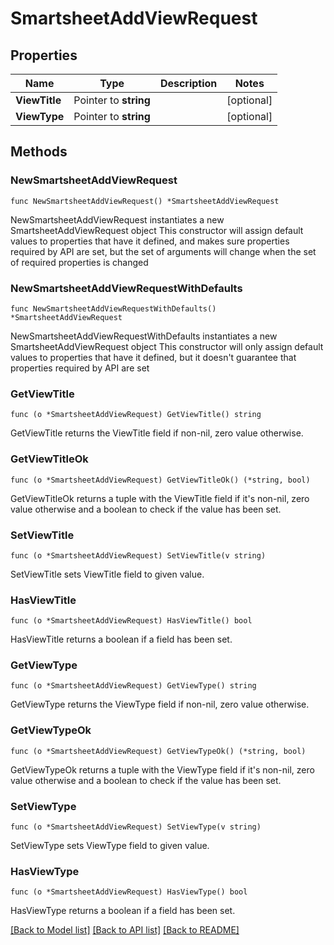 # SmartsheetAddViewRequest

## Properties

Name | Type | Description | Notes
------------ | ------------- | ------------- | -------------
**ViewTitle** | Pointer to **string** |  | [optional] 
**ViewType** | Pointer to **string** |  | [optional] 

## Methods

### NewSmartsheetAddViewRequest

`func NewSmartsheetAddViewRequest() *SmartsheetAddViewRequest`

NewSmartsheetAddViewRequest instantiates a new SmartsheetAddViewRequest object
This constructor will assign default values to properties that have it defined,
and makes sure properties required by API are set, but the set of arguments
will change when the set of required properties is changed

### NewSmartsheetAddViewRequestWithDefaults

`func NewSmartsheetAddViewRequestWithDefaults() *SmartsheetAddViewRequest`

NewSmartsheetAddViewRequestWithDefaults instantiates a new SmartsheetAddViewRequest object
This constructor will only assign default values to properties that have it defined,
but it doesn't guarantee that properties required by API are set

### GetViewTitle

`func (o *SmartsheetAddViewRequest) GetViewTitle() string`

GetViewTitle returns the ViewTitle field if non-nil, zero value otherwise.

### GetViewTitleOk

`func (o *SmartsheetAddViewRequest) GetViewTitleOk() (*string, bool)`

GetViewTitleOk returns a tuple with the ViewTitle field if it's non-nil, zero value otherwise
and a boolean to check if the value has been set.

### SetViewTitle

`func (o *SmartsheetAddViewRequest) SetViewTitle(v string)`

SetViewTitle sets ViewTitle field to given value.

### HasViewTitle

`func (o *SmartsheetAddViewRequest) HasViewTitle() bool`

HasViewTitle returns a boolean if a field has been set.

### GetViewType

`func (o *SmartsheetAddViewRequest) GetViewType() string`

GetViewType returns the ViewType field if non-nil, zero value otherwise.

### GetViewTypeOk

`func (o *SmartsheetAddViewRequest) GetViewTypeOk() (*string, bool)`

GetViewTypeOk returns a tuple with the ViewType field if it's non-nil, zero value otherwise
and a boolean to check if the value has been set.

### SetViewType

`func (o *SmartsheetAddViewRequest) SetViewType(v string)`

SetViewType sets ViewType field to given value.

### HasViewType

`func (o *SmartsheetAddViewRequest) HasViewType() bool`

HasViewType returns a boolean if a field has been set.


[[Back to Model list]](../README.md#documentation-for-models) [[Back to API list]](../README.md#documentation-for-api-endpoints) [[Back to README]](../README.md)


